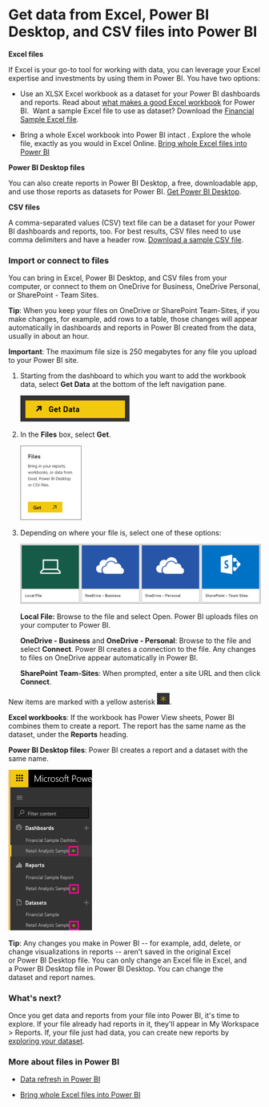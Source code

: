 <properties
   pageTitle="Get data from Excel, Power BI Desktop, and CSV files into Power BI"
   description="Get data from Excel, Power BI Desktop, and CSV files into Power BI"
   services="powerbi"
   documentationCenter=""
   authors="Minewiskan"
   manager="mblythe"
   editor=""
   tags=""/>

<tags
   ms.service="powerbi"
   ms.devlang="NA"
   ms.topic="article"
   ms.tgt_pltfrm="NA"
   ms.workload="powerbi"
   ms.date="01/22/2016"
   ms.author="owend"/>
# Get data from Excel, Power BI Desktop, and CSV files into Power BI

**Excel files**

If Excel is your go-to tool for working with data, you can leverage your Excel expertise and investments by using them in Power BI. You have two options:

-   Use an XLSX Excel workbook as a dataset for your Power BI dashboards and reports. Read about [what makes a good Excel workbook](powerbi-service-excel-data.md) for Power BI.  Want a sample Excel file to use as dataset? Download the [Financial Sample Excel file](powerbi-sample-download-the-financial-sample-workbook.md).

-   Bring a whole Excel workbook into Power BI intact . Explore the whole file, exactly as you would in Excel Online. [Bring whole Excel files into Power BI](powerbi-bring-in-whole-excel-files.md)

**Power BI Desktop files**

You can also create reports in Power BI Desktop, a free, downloadable app, and use those reports as datasets for Power BI. [Get Power BI Desktop](powerbi-desktop-get-the-desktop.md).


**CSV files**

A comma-separated values (CSV) text file can be a dataset for your Power BI dashboards and reports, too. For best results, CSV files need to use comma delimiters and have a header row. [Download a sample CSV file](http://go.microsoft.com/fwlink/?LinkID=619356).

### Import or connect to files 

You can bring in Excel, Power BI Desktop, and CSV files from your computer, or connect to them on OneDrive for Business, OneDrive Personal, or SharePoint - Team Sites.

**Tip**: When you keep your files on OneDrive or SharePoint Team-Sites, if you make changes, for example, add rows to a table, those changes will appear automatically in dashboards and reports in Power BI created from the data, usually in about an hour.

**Important**: The maximum file size is 250 megabytes for any file you upload to your Power BI site.

1.  Starting from the dashboard to which you want to add the workbook data, select **Get Data** at the bottom of the left navigation pane. 

    ![](media/powerbi-service-get-data-from-files/PBI_GetData.png)


2.  In the **Files** box, select **Get**.

    ![](media/powerbi-service-get-data-from-files/PBI_GetFiles.png)

3.  Depending on where your file is, select one of these options:

    ![](media/powerbi-service-get-data-from-files/pbi_getfiles_local_od_sp.png)

    **Local File:** Browse to the file and select Open. Power BI uploads files on your computer to Power BI. 

    **OneDrive - Business** and **OneDrive - Personal**: Browse to the file and select **Connect**. Power BI creates a connection to the file. Any changes to files on OneDrive appear automatically in Power BI.

    **SharePoint Team-Sites**: When prompted, enter a site URL and then click **Connect**.
 


New items are marked with a yellow asterisk ![](media/powerbi-service-get-data-from-files/PBI_YellowAsteriskSm.png).  

**Excel workbooks**: If the workbook has Power View sheets, Power BI combines them to create a report. The report has the same name as the dataset, under the **Reports** heading.﻿ 

**Power BI Desktop files**: Power BI creates a report and a dataset with the same name.

![](media/powerbi-service-get-data-from-files/PBI_NewExcelLeftNav.png)

**Tip**: Any changes you make in Power BI -- for example, add, delete, or change visualizations in reports -- aren't saved in the original Excel or Power BI Desktop file. You can only change an Excel file in Excel, and a Power BI Desktop file in Power BI Desktop. You can change the dataset and report names.  

### What's next?

Once you get data and reports from your file into Power BI, it's time to explore. If your file already had reports in it, they'll appear in My Workspace > Reports. If, your file just had data, you can create new reports by [exploring your dataset](powerbi-service-explore-a-dataset.md).


### More about files in Power BI

-   [Data refresh in Power BI](powerbi-refresh-data.md)

-   [Bring whole Excel files into Power BI](powerbi-bring-in-whole-excel-files.md)
